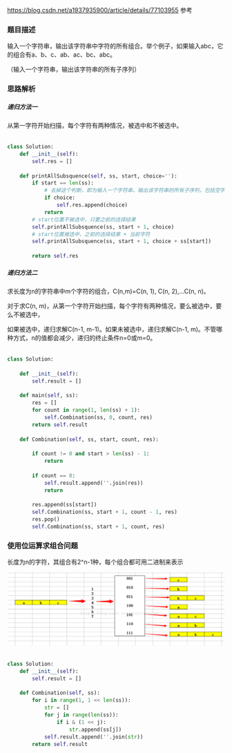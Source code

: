 https://blog.csdn.net/a1937935900/article/details/77103955 参考

### 题目描述

输入一个字符串，输出该字符串中字符的所有组合。举个例子，如果输入abc，它的组合有a、b、c、ab、ac、bc、abc。

（输入一个字符串，输出该字符串的所有子序列）

### 思路解析

##### 递归方法一

从第一字符开始扫描，每个字符有两种情况，被选中和不被选中。

```python

class Solution:
    def __init__(self):
        self.res = []

    def printAllSubsquence(self, ss, start, choice=''):
        if start == len(ss):
            # 去掉这个判断，即为输入一个字符串，输出该字符串的所有子序列，包括空字符串
            if choice:
                self.res.append(choice)
            return
        # start位置不被选中，只要之前的选择结果
        self.printAllSubsquence(ss, start + 1, choice)
        # start位置被选中，之前的选择结果 + 当前字符
        self.printAllSubsquence(ss, start + 1, choice + ss[start])

        return self.res

```

##### 递归方法二


求长度为n的字符串中m个字符的组合，C(n,m)=C(n, 1), C(n, 2),...C(n, n)。

对于求C(n, m)，从第一个字符开始扫描，每个字符有两种情况，要么被选中，要么不被选中，

如果被选中，递归求解C(n-1, m-1)。如果未被选中，递归求解C(n-1, m)。不管哪种方式，n的值都会减少，递归的终止条件n=0或m=0。

```python

class Solution:

    def __init__(self):
        self.result = []

    def main(self, ss):
        res = []
        for count in range(1, len(ss) + 1):
            self.Combination(ss, 0, count, res)
        return self.result

    def Combination(self, ss, start, count, res):

        if count != 0 and start > len(ss) - 1:
            return

        if count == 0:
            self.result.append(''.join(res))
            return

        res.append(ss[start])
        self.Combination(ss, start + 1, count - 1, res)
        res.pop()
        self.Combination(ss, start + 1, count, res)

```

### 使用位运算求组合问题

长度为n的字符，其组合有2^n-1种，每个组合都可用二进制来表示

![](https://github.com/1273545169/offer-note/blob/master/%E5%9B%BE%E7%89%87/%E5%AD%97%E7%AC%A6%E7%9A%84%E7%BB%84%E5%90%88.PNG)

```python

class Solution:
    def __init__(self):
        self.result = []

    def Combination(self, ss):
        for i in range(1, 1 << len(ss)):
            str = []
            for j in range(len(ss)):
                if i & (1 << j):
                    str.append(ss[j])
            self.result.append(''.join(str))
        return self.result


```



